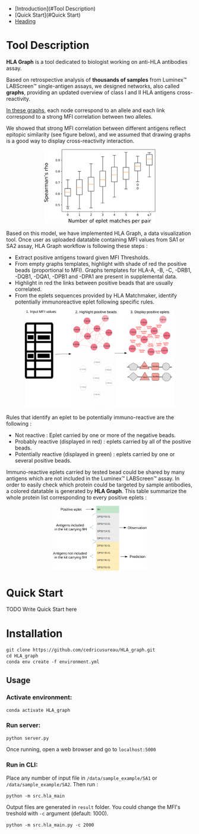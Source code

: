 - [Introduction](#Tool Description)
- [Quick Start](#Quick Start)
- [Heading](#heading-2)


# Tool Description

__HLA Graph__ is a tool dedicated to biologist working on anti-HLA antibodies assay. 

Based on retrospective analysis of __thousands of samples__ from Luminex™ LABScreen™ single-antigen assays, we designed networks, also called __graphs__, 
providing an updated overview of class I and II HLA antigens cross-reactivity. 

[In these graphs](https://raw.githubusercontent.com/cedricusureau/HLA_graph/master/figures/b15_exemple.png), each node correspond to an allele and each link correspond to a strong MFI correlation between two alleles. 

We showed that strong MFI correlation between different antigens reflect epitopic similarity (see figure below), and we assumed that drawing graphs is a good way to display cross-reactivity interaction.

<p align="center">
  <img width="300" height="200" src="https://raw.githubusercontent.com/cedricusureau/HLA_graph/master/figures/eplet_corr.png">
</p>

Based on this model, we have implemented HLA Graph, a data visualization tool. Once user as uploaded datatable containing MFI values from SA1 or SA2 assay, HLA Graph workflow is following these steps :
   - Extract positive antigens toward given MFI Thresholds.
   - From empty graphs templates, highlight with shade of red the positive beads (proportional to MFI). Graphs templates for HLA-A, -B, -C, -DRB1, -DQB1, -DQA1, -DPB1 and -DPA1 are present in supplemental data.
   - Highlight in red the links between positive beads that are usually correlated.
   - From the eplets sequences provided by HLA Matchmaker, identify potentially immunoreactive eplet following specific rules. 


<p align="center">
  <img width="80%" height="80%" src="https://raw.githubusercontent.com/cedricusureau/HLA_graph/master/figures/HLA_graph_Flowcharts.png">
</p>

Rules that identify an eplet to be potentially immuno-reactive are the following : 
   - Not reactive : Eplet carried by one or more of the negative beads.     
   - Probably reactive (displayed in red) : eplets carried by all of the positive beads.
   - Potentially reactive (displayed in green) : eplets carried by one or several positive beads. 

Immuno-reactive eplets carried by tested bead could be shared by many antigens which are not included in the Luminex™ LABScreen™ assay. In order to easily check which protein could be targeted by sample antibodies, a colored datatable is generated by __HLA Graph__. This table summarize the whole protein list corresponding to every positive eplets :  

<p align="center">
  <img width="50%" height="50%" src="https://raw.githubusercontent.com/cedricusureau/HLA_graph/master/figures/datatable example.png">
</p>


# Quick Start

TODO Write Quick Start here

# Installation 

```shell script
git clone https://github.com/cedricusureau/HLA_graph.git
cd HLA_graph
conda env create -f environment.yml
```

## Usage 


### Activate environment:
```shell script
conda activate HLA_graph
```

### Run server:
```shell script
python server.py
```
Once running, open a web browser and go to `localhost:5000`

### Run in CLI:

Place any number of input file in `/data/sample_example/SA1` or `/data/sample_example/SA2`. Then run :

```shell script
python -m src.hla_main
```
Output files are generated in `result` folder.
You could change the MFI's treshold with `-c` argument (default: 1000).

```shell script
python -m src.hla_main.py -c 2000
```